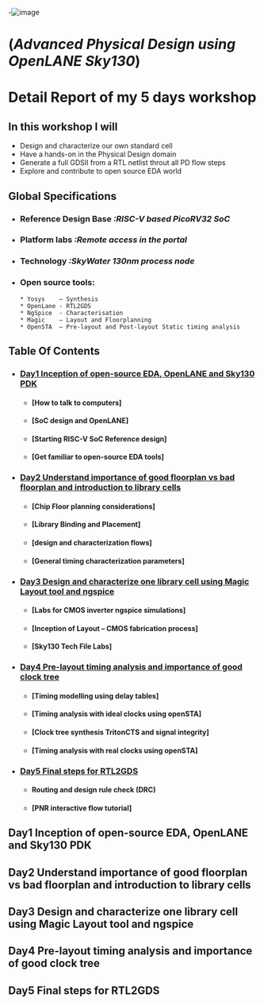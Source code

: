 -![image](https://user-images.githubusercontent.com/100168693/155585079-6da5e370-4b4c-48df-b335-3834255d9ae9.png)

# (***Advanced Physical Design using OpenLANE Sky130***)
# Detail Report of my 5 days workshop 
## In this workshop I will 

  * Design and characterize our own standard cell 
  * Have a hands-on in the Physical Design domain
  * Generate a full GDSII from a RTL netlist throut all PD flow steps 
  * Explore and contribute to open source EDA world

## Global Specifications 
   * ### Reference Design Base  *:RISC-V based PicoRV32 SoC*  
   * ### Platform labs          *:Remote access in the portal*
 * ### Technology               *:SkyWater 130nm process node*
 * ### Open source tools:
       
       * Yosys    – Synthesis
       * OpenLane - RTL2GDS
       * NgSpice  - Characterisation
       * Magic    – Layout and Floorplanning
       * OpenSTA  – Pre-layout and Post-layout Static timing analysis





## Table Of Contents 
 
* ### [Day1    Inception of open-source EDA, OpenLANE and Sky130 PDK](https://github.com/Fahr-khadija/Advanced-Physical-Design-using-OpenLANE-Sky130#day1----Inception-of-open-source-EDA,-OpenLANE-and-Sky130-PDK)
  * #### [How to talk to computers]
  * #### [SoC design and OpenLANE]
  * #### [Starting RISC-V SoC Reference design]
  * #### [Get familiar to open-source EDA tools]
* ### [Day2    Understand importance of good floorplan vs bad floorplan and introduction to library cells](https://github.com/Fahr-khadija/Advanced-Physical-Design-using-OpenLANE-Sky130#Day2----Understand-importance-of-good-floorplan-vs-bad-floorplan-and-introduction-to-library-cells)
  * #### [Chip Floor planning considerations]
  * #### [Library Binding and Placement]
  * #### [design and characterization flows]
  * #### [General timing characterization parameters]
* ### [Day3    Design and characterize one library cell using Magic Layout tool and ngspice](https://github.com/Fahr-khadija/Advanced-Physical-Design-using-OpenLANE-Sky130#Day3----Design-and-characterize-one-library-cell-using-Magic-Layout-tool-and-ngspice)
  * #### [Labs for CMOS inverter ngspice simulations]
  * #### [Inception of Layout – CMOS fabrication process]
  * #### [Sky130 Tech File Labs]
* ### [Day4    Pre-layout timing analysis and importance of good clock tree](https://github.com/Fahr-khadija/Advanced-Physical-Design-using-OpenLANE-Sky130#Day4----Pre-layout-timing-analysis-and-importance-of-good-clock-tree)
  * #### [Timing modelling using delay tables]
  * #### [Timing analysis with ideal clocks using openSTA]
  * #### [Clock tree synthesis TritonCTS and signal integrity]
  * #### [Timing analysis with real clocks using openSTA]
* ### [Day5    Final steps for RTL2GDS](https://github.com/Fahr-khadija/Advanced-Physical-Design-using-OpenLANE-Sky130#Day5----Final-steps-for-RTL2GDS)
  * #### Routing and design rule check (DRC)
  * #### [PNR interactive flow tutorial]







## Day1    Inception of open-source EDA, OpenLANE and Sky130 PDK

## Day2    Understand importance of good floorplan vs bad floorplan and introduction to library cells

## Day3    Design and characterize one library cell using Magic Layout tool and ngspice

## Day4    Pre-layout timing analysis and importance of good clock tree

## Day5    Final steps for RTL2GDS

